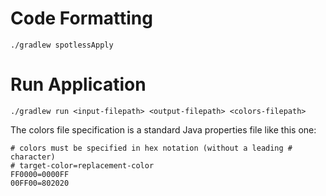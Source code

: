 # Code Formatting
`./gradlew spotlessApply`

# Run Application
`./gradlew run <input-filepath> <output-filepath> <colors-filepath>`

The colors file specification is a standard Java properties file like this one:

``` java-properties
# colors must be specified in hex notation (without a leading # character)
# target-color=replacement-color
FF0000=0000FF
00FF00=802020
```

